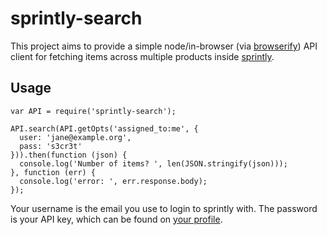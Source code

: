 # sprintly-search

This project aims to provide a simple node/in-browser (via
[browserify](http://browserify.org/)) API client for fetching items
across multiple products inside [sprintly](https://sprint.ly/).

## Usage
```
var API = require('sprintly-search');

API.search(API.getOpts('assigned_to:me', {
  user: 'jane@example.org',
  pass: 's3cr3t'
})).then(function (json) {
  console.log('Number of items? ', len(JSON.stringify(json)));
}, function (err) {
  console.log('error: ', err.response.body);
});

```

Your username is the email you use to login to sprintly with. The
password is your API key, which can be found on [your
profile](https://sprint.ly/account/settings/profile).